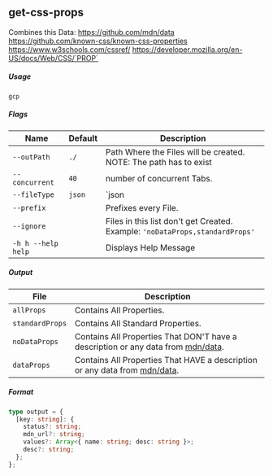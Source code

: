 ## get-css-props

Combines this Data:
https://github.com/mdn/data
https://github.com/known-css/known-css-properties
https://www.w3schools.com/cssref/
https://developer.mozilla.org/en-US/docs/Web/CSS/`PROP`

##### Usage

`gcp`

##### Flags

| Name               | Default | Description                                                                  |
| ------------------ | ------- | ---------------------------------------------------------------------------- |
| `--outPath`        | `./`    | Path Where the Files will be created. NOTE: The path has to exist            |
| `--concurrent`     | `40`    | number of concurrent Tabs.                                                   |
| `--fileType`       | `json`  | `json | ts | js`                                                             |
| `--prefix`         |         | Prefixes every File.                                                         |
| `--ignore`         |         | Files in this list don't get Created. Example: `'noDataProps,standardProps'` |
| `-h h --help help` |         | Displays Help Message                                                        |

##### Output

| File            | Description                                                                                                     |
| --------------- | --------------------------------------------------------------------------------------------------------------- |
| `allProps`      | Contains All Properties.                                                                                        |
| `standardProps` | Contains All Standard Properties.                                                                               |
| `noDataProps`   | Contains All Properties That DON'T have a description or any data from [mdn/data](https://github.com/mdn/data). |
| `dataProps`     | Contains All Properties That HAVE a description or any data from [mdn/data](https://github.com/mdn/data).       |

##### Format

```typescript
type output = {
  [key: string]: {
    status?: string;
    mdn_url?: string;
    values?: Array<{ name: string; desc: string }>;
    desc?: string;
  };
};
```

